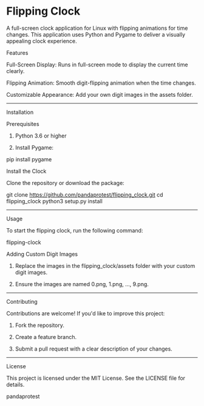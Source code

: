 
# Flipping Clock

A full-screen clock application for Linux with flipping animations for time changes. This application uses Python and Pygame to deliver a visually appealing clock experience.


Features

Full-Screen Display: Runs in full-screen mode to display the current time clearly.

Flipping Animation: Smooth digit-flipping animation when the time changes.

Customizable Appearance: Add your own digit images in the assets folder.



---

Installation

Prerequisites

1. Python 3.6 or higher


2. Install Pygame:

pip install pygame



Install the Clock

Clone the repository or download the package:

git clone https://github.com/pandaprotest/flipping_clock.git
cd flipping_clock
python3 setup.py install


---

Usage

To start the flipping clock, run the following command:

flipping-clock

Adding Custom Digit Images

1. Replace the images in the flipping_clock/assets folder with your custom digit images.


2. Ensure the images are named 0.png, 1.png, ..., 9.png.




---

Contributing

Contributions are welcome! If you'd like to improve this project:

1. Fork the repository.


2. Create a feature branch.


3. Submit a pull request with a clear description of your changes.




---

License

This project is licensed under the MIT License. See the LICENSE file for details.



pandaprotest

